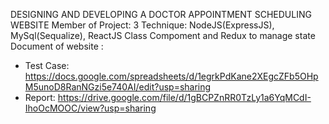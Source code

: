 DESIGNING AND DEVELOPING A DOCTOR APPOINTMENT SCHEDULING WEBSITE 
Member of Project: 3
Technique: NodeJS(ExpressJS), MySql(Sequalize), ReactJS Class Compoment and Redux to manage state
Document of website : 
 + Test Case: https://docs.google.com/spreadsheets/d/1egrkPdKane2XEgcZFb5OHpM5unoD8RanNGzi5e740AI/edit?usp=sharing 
 + Report: https://drive.google.com/file/d/1gBCPZnRR0TzLy1a6YqMCdI-IhoOcMOOC/view?usp=sharing
